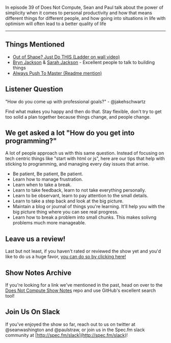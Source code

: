 In episode 39 of Does Not Compute, Sean and Paul talk about the power of simplicity when it comes to personal productivity and how that means different things for different people, and how going into situations in life with optimism will often lead to a better quality of life 

---

## Things Mentioned

* [Out of Shape? Just Do THIS (Ladder on wall video)](https://www.youtube.com/watch?v=WqhCsgYkLJE)
* [Bryn Jackson](https://twitter.com/uberbryn) & [Sarah Jackson](https://twitter.com/sarahberus) - Excellent people to talk to building things
* [Always Push To Master (Readme mention)](http://spec.fm/podcasts/immutable/39257)

## Listener Question

"How do you come up with professional goals?" - @jakehschwartz

Find what makes you happy and then do that. Stay flexible, don't try to get too solid a plan together because things change, and people change.

## We get asked a lot "How do you get into programming?"

A lot of people approach us with this same question. Instead of focusing on tech centric things like "start with html or js", here are our tips that help with sticking to programming, and managing every day issues that arrise.

* Be patient, Be patient, Be patient.
* Learn how to manage frustration.
* Learn when to take a break.
* Learn to take feedback, learn to not take everything personally.
* Learn to be observant, learn to pay attention to the small details.
* Learn to take a step back and look at the big picture.
* Maintain a blog or journal of things you're learning. It'll help you with the big picture thing where you can see real progress.
* Learn how to break a problem into small chunks. This makes solivng problems much more manageable.

## Leave us a review!

Last but not least, if you haven't rated or reviewed the show yet and you'd like to do us a huge favor, [you can do so by clicking here!](https://itunes.apple.com/us/podcast/does-not-compute/id1048731980?mt=2)

## Show Notes Archive

If you're looking for a link we've mentioned in the past, head on over to the [Does Not Compute Show Notes](https://github.com/seanwash/dnccast-show-notes) repo and use GitHub's excellent search tool!

## Join Us On Slack

If you've enjoyed the show so far, reach out to us on twitter at @seanwashington and @paulstraw, or join us in the Spec.fm slack community at [http://spec.fm/slack](http://spec.fm/slack)!
